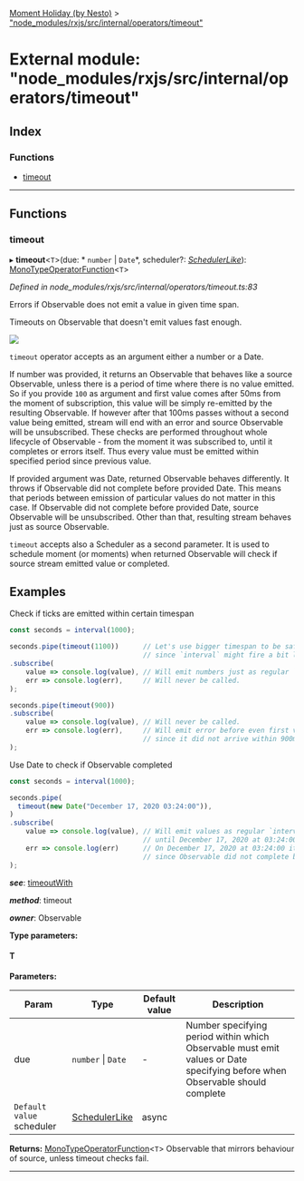 [Moment Holiday (by Nesto)](../README.md) > ["node_modules/rxjs/src/internal/operators/timeout"](../modules/_node_modules_rxjs_src_internal_operators_timeout_.md)

# External module: "node_modules/rxjs/src/internal/operators/timeout"

## Index

### Functions

* [timeout](_node_modules_rxjs_src_internal_operators_timeout_.md#timeout)

---

## Functions

<a id="timeout"></a>

###  timeout

▸ **timeout**<`T`>(due: * `number` &#124; `Date`*, scheduler?: *[SchedulerLike](../interfaces/_node_modules_rxjs_src_internal_types_.schedulerlike.md)*): [MonoTypeOperatorFunction](../interfaces/_node_modules_rxjs_src_internal_types_.monotypeoperatorfunction.md)<`T`>

*Defined in node_modules/rxjs/src/internal/operators/timeout.ts:83*

Errors if Observable does not emit a value in given time span.

Timeouts on Observable that doesn't emit values fast enough.

![](timeout.png)

`timeout` operator accepts as an argument either a number or a Date.

If number was provided, it returns an Observable that behaves like a source Observable, unless there is a period of time where there is no value emitted. So if you provide `100` as argument and first value comes after 50ms from the moment of subscription, this value will be simply re-emitted by the resulting Observable. If however after that 100ms passes without a second value being emitted, stream will end with an error and source Observable will be unsubscribed. These checks are performed throughout whole lifecycle of Observable - from the moment it was subscribed to, until it completes or errors itself. Thus every value must be emitted within specified period since previous value.

If provided argument was Date, returned Observable behaves differently. It throws if Observable did not complete before provided Date. This means that periods between emission of particular values do not matter in this case. If Observable did not complete before provided Date, source Observable will be unsubscribed. Other than that, resulting stream behaves just as source Observable.

`timeout` accepts also a Scheduler as a second parameter. It is used to schedule moment (or moments) when returned Observable will check if source stream emitted value or completed.

Examples
--------

Check if ticks are emitted within certain timespan

```javascript
const seconds = interval(1000);

seconds.pipe(timeout(1100))      // Let's use bigger timespan to be safe,
                                 // since `interval` might fire a bit later then scheduled.
.subscribe(
    value => console.log(value), // Will emit numbers just as regular `interval` would.
    err => console.log(err),     // Will never be called.
);

seconds.pipe(timeout(900))
.subscribe(
    value => console.log(value), // Will never be called.
    err => console.log(err),     // Will emit error before even first value is emitted,
                                 // since it did not arrive within 900ms period.
);
```

Use Date to check if Observable completed

```javascript
const seconds = interval(1000);

seconds.pipe(
  timeout(new Date("December 17, 2020 03:24:00")),
)
.subscribe(
    value => console.log(value), // Will emit values as regular `interval` would
                                 // until December 17, 2020 at 03:24:00.
    err => console.log(err)      // On December 17, 2020 at 03:24:00 it will emit an error,
                                 // since Observable did not complete by then.
);
```
*__see__*: [timeoutWith](_node_modules_rxjs_src_internal_operators_timeoutwith_.md#timeoutwith)

*__method__*: timeout

*__owner__*: Observable

**Type parameters:**

#### T 
**Parameters:**

| Param | Type | Default value | Description |
| ------ | ------ | ------ | ------ |
| due |  `number` &#124; `Date`| - |  Number specifying period within which Observable must emit values or Date specifying before when Observable should complete |
| `Default value` scheduler | [SchedulerLike](../interfaces/_node_modules_rxjs_src_internal_types_.schedulerlike.md) |  async |

**Returns:** [MonoTypeOperatorFunction](../interfaces/_node_modules_rxjs_src_internal_types_.monotypeoperatorfunction.md)<`T`>
Observable that mirrors behaviour of source, unless timeout checks fail.

___

